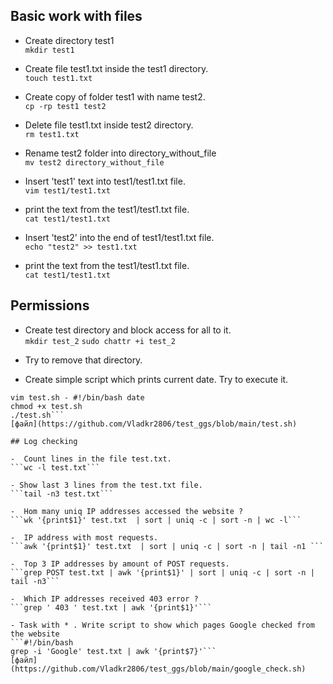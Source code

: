 ## Basic work with files

- Create directory test1  
```mkdir test1```

- Create file test1.txt inside the test1 directory.  
```touch test1.txt```

-   Create copy of folder test1 with name test2.  
```cp -rp test1 test2```

-    Delete file test1.txt inside test2 directory.  
```rm test1.txt```

-    Rename test2 folder into directory_without_file  
```mv test2 directory_without_file```

-    Insert 'test1' text into test1/test1.txt file.  
```vim test1/test1.txt```

-    print the text from the test1/test1.txt file.  
```cat test1/test1.txt```

-    Insert 'test2' into the end of test1/test1.txt file.  
```echo "test2" >> test1.txt```

-    print the text from the test1/test1.txt file.  
```cat test1/test1.txt```


## Permissions

-   Create test directory and block access for all to it.  
```mkdir test_2```
```sudo chattr +i test_2```

-   Try to remove that directory.  


-   Create simple script which prints current date. Try to execute it.  
```touch test.sh  
vim test.sh - #!/bin/bash date  
chmod +x test.sh  
./test.sh```  
[файл](https://github.com/Vladkr2806/test_ggs/blob/main/test.sh)

## Log checking

-  Count lines in the file test.txt.  
```wc -l test.txt```

- Show last 3 lines from the test.txt file.  
```tail -n3 test.txt```

-  Hom many uniq IP addresses accessed the website ?  
```wk '{print$1}' test.txt  | sort | uniq -c | sort -n | wc -l```

-  IP address with most requests.  
```awk '{print$1}' test.txt  | sort | uniq -c | sort -n | tail -n1 ```

-  Top 3 IP addresses by amount of POST requests.  
```grep POST test.txt | awk '{print$1}' | sort | uniq -c | sort -n | tail -n3```

-  Which IP addresses received 403 error ?  
```grep ' 403 ' test.txt | awk '{print$1}'```

- Task with * . Write script to show which pages Google checked from the website  
```#!/bin/bash  
grep -i 'Google' test.txt | awk '{print$7}'```  
[файл](https://github.com/Vladkr2806/test_ggs/blob/main/google_check.sh)
